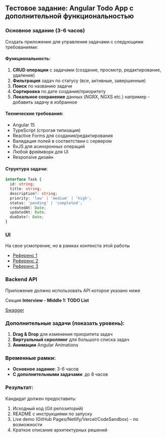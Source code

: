 
## Тестовое задание: Angular Todo App с дополнительной функциональностью

### Основное задание (3-6 часов)
Создать приложение для управления задачами с следующими требованиями:

#### Функциональность:
1. **CRUD операции** с задачами (создание, просмотр, редактирование, удаление)
2. **Фильтрация** задач по статусу (все, активные, завершенные)
3. **Поиск** по названию задачи
4. **Сортировка** по дате создания/приоритету
5. **Локальное сохранение** данных (NGRX, NGXS etc.) например - добавить задачу в избранное

#### Технические требования:
- Angular 15
- TypeScript (строгая типизация)
- Reactive Forms для создания/редактирования
- Валидация полей в соответствии с сервером
- RxJS для асинхронных операций
- Любой фреймворк для UI
- Responsive дизайн

#### Структура задачи:
```typescript
interface Task {
  id: string;
  title: string;
  description?: string;
  priority: 'low' | 'medium' | 'high';
  status: 'pending' | 'completed';
  createdAt: Date;
  updatedAt: Date;
  dueDate?: Date;
}
```

### UI

На свое усмотрение, но в рамках контекста этой работы

- [Референс 1](https://screenshots.codesandbox.io/76ulz/69.png)
- [Референс 2](https://raw.githubusercontent.com/x1-il/todo-app/main/public/To-Do%20List%20_%20All%20tasks.png)
- [Референс 3](https://i.ytimg.com/vi/9_rveAI3eS4/maxresdefault.jpg)

### Backend API

Приложение должно использовать API которое указано ниже

Секция **Interview - Middle 1: TODO List**

[Swagger](https://evo-academy.wckz.dev/apiDocs#/Interview%20-%20Middle%201%3A%20TODO%20List)

### Дополнительные задачи (показать уровень):
1. **Drag & Drop** для изменения приоритета задач
2. **Виртуальный скроллинг** для большого списка задач
3. **Анимации** Angular Animations

### Временные рамки:
- **Основное задание**: 3-6 часов
- **С дополнительными задачами**: до 8 часов

### Результат:
Кандидат должен предоставить:
1. Исходный код (Git репозиторий)
2. README с инструкциями по запуску
3. Live demo (GitHub Pages/Netlify/Vercel/CodeSandbox) - по возможности
4. Краткое описание архитектурных решений
